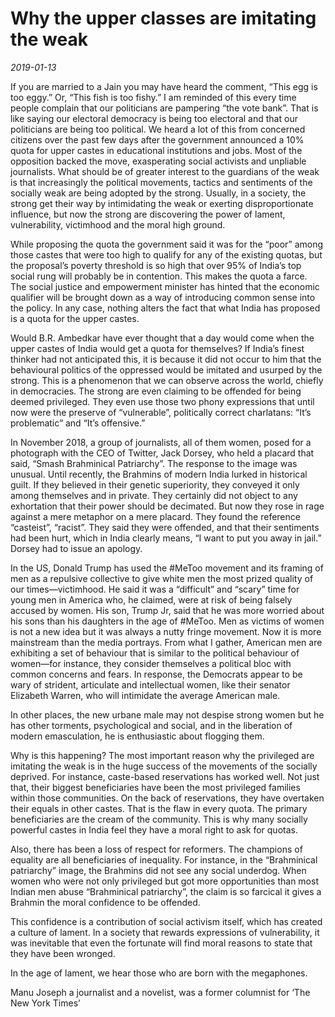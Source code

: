 # Why the upper classes are imitating the weak

*2019-01-13*

If you are married to a Jain you may have heard the comment, “This egg
is too eggy.” Or, “This fish is too fishy.” I am reminded of this every
time people complain that our politicians are pampering “the vote bank”.
That is like saying our electoral democracy is being too electoral and
that our politicians are being too political. We heard a lot of this
from concerned citizens over the past few days after the government
announced a 10% quota for upper castes in educational institutions and
jobs. Most of the opposition backed the move, exasperating social
activists and unpliable journalists. What should be of greater interest
to the guardians of the weak is that increasingly the political
movements, tactics and sentiments of the socially weak are being adopted
by the strong. Usually, in a society, the strong get their way by
intimidating the weak or exerting disproportionate influence, but now
the strong are discovering the power of lament, vulnerability,
victimhood and the moral high ground.

While proposing the quota the government said it was for the “poor”
among those castes that were too high to qualify for any of the existing
quotas, but the proposal’s poverty threshold is so high that over 95% of
India’s top social rung will probably be in contention. This makes the
quota a farce. The social justice and empowerment minister has hinted
that the economic qualifier will be brought down as a way of introducing
common sense into the policy. In any case, nothing alters the fact that
what India has proposed is a quota for the upper castes.

Would B.R. Ambedkar have ever thought that a day would come when the
upper castes of India would get a quota for themselves? If India’s
finest thinker had not anticipated this, it is because it did not occur
to him that the behavioural politics of the oppressed would be imitated
and usurped by the strong. This is a phenomenon that we can observe
across the world, chiefly in democracies. The strong are even claiming
to be offended for being deemed privileged. They even use those two
phony expressions that until now were the preserve of “vulnerable”,
politically correct charlatans: “It’s problematic” and “It’s offensive.”

In November 2018, a group of journalists, all of them women, posed for a
photograph with the CEO of Twitter, Jack Dorsey, who held a placard that
said, “Smash Brahminical Patriarchy”. The response to the image was
unusual. Until recently, the Brahmins of modern India lurked in
historical guilt. If they believed in their genetic superiority, they
conveyed it only among themselves and in private. They certainly did not
object to any exhortation that their power should be decimated. But now
they rose in rage against a mere metaphor on a mere placard. They found
the reference “casteist”, “racist”. They said they were offended, and
that their sentiments had been hurt, which in India clearly means, “I
want to put you away in jail.” Dorsey had to issue an apology.

In the US, Donald Trump has used the \#MeToo movement and its framing of
men as a repulsive collective to give white men the most prized quality
of our times—victimhood. He said it was a “difficult” and “scary” time
for young men in America who, he claimed, were at risk of being falsely
accused by women. His son, Trump Jr, said that he was more worried about
his sons than his daughters in the age of \#MeToo. Men as victims of
women is not a new idea but it was always a nutty fringe movement. Now
it is more mainstream than the media portrays. From what I gather,
American men are exhibiting a set of behaviour that is similar to the
political behaviour of women—for instance, they consider themselves a
political bloc with common concerns and fears. In response, the
Democrats appear to be wary of strident, articulate and intellectual
women, like their senator Elizabeth Warren, who will intimidate the
average American male.

In other places, the new urbane male may not despise strong women but he
has other torments, psychological and social, and in the liberation of
modern emasculation, he is enthusiastic about flogging them.

Why is this happening? The most important reason why the privileged are
imitating the weak is in the huge success of the movements of the
socially deprived. For instance, caste-based reservations has worked
well. Not just that, their biggest beneficiaries have been the most
privileged families within those communities. On the back of
reservations, they have overtaken their equals in other castes. That is
the flaw in every quota. The primary beneficiaries are the cream of the
community. This is why many socially powerful castes in India feel they
have a moral right to ask for quotas.

Also, there has been a loss of respect for reformers. The champions of
equality are all beneficiaries of inequality. For instance, in the
“Brahminical patriarchy” image, the Brahmins did not see any social
underdog. When women who were not only privileged but got more
opportunities than most Indian men abuse “Brahminical patriarchy”, the
claim is so farcical it gives a Brahmin the moral confidence to be
offended.

This confidence is a contribution of social activism itself, which has
created a culture of lament. In a society that rewards expressions of
vulnerability, it was inevitable that even the fortunate will find moral
reasons to state that they have been wronged.

In the age of lament, we hear those who are born with the megaphones.

Manu Joseph a journalist and a novelist, was a former columnist for ‘The
New York Times’
